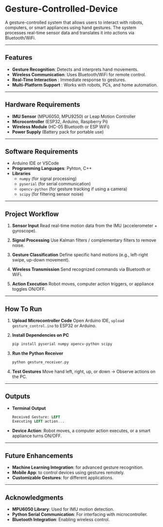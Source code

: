# Gesture-Controlled-Device
A gesture-controlled system that allows users to interact with robots, computers, or smart appliances using hand gestures. The system processes real-time sensor data and translates it into actions via Bluetooth/WiFi.

---

## Features
- **Gesture Recognition**: Detects and interprets hand movements.
- **Wireless Communication**: Uses Bluetooth/WiFi for remote control. 
- **Real-Time Interaction** : Immediate response to gestures.
- **Multi-Platform Support** : Works with robots, PCs, and home automation.

---

## Hardware Requirements 
- **IMU Sensor** (MPU6050, MPU9250) or Leap Motion Controller
- **Microcontroller** (ESP32, Arduino, Raspberry Pi)
- **Wireless Module** (HC-05 Bluetooth or ESP WiFi)
- **Power Supply** (Battery pack for portable use)

---

## Software Requirements
- Arduino IDE or VSCode
- **Programming Languages**: Pyhton, C++
- **Libraries**
  - `numpy` (for signal processing)
  - `pyserial` (for serial communication)
  - `opencv-python` (for gesture tracking if using a camera)
  - `scipy` (for filtering sensor noise)

---

## Project Workflow
1. **Sensor Input**
   Read real-time motion data from the IMU (accelerometer + gyroscope).

2. **Signal Processing**
   Use Kalman filters / complementary filters to remove noise.
  
3. **Gesture Classification**
   Define specific hand motions (e.g., left-right swipe, up-down movement).

4. **Wireless Transmission**
   Send recognized commands via Bluetooth or WiFi.

5. **Action Execution**
   Robot moves, computer action triggers, or appliance toggles ON/OFF.
  
---

## How To Run
1. **Upload Microcontroller Code**
   Open Arduino IDE, `upload gesture_control.ino` to ESP32 or Arduino.

2. **Install Dependencies on PC**
   ```bash
   pip install pyserial numpy opencv-python scipy
   ```

3. **Run the Python Receiver**
   ```bash
   python gesture_receiver.py
   ```

4. **Test Gestures**
   Move hand left, right, up, or down → Observe actions on the PC.
  
---

## Outputs
- **Terminal Output**
  ```sql
  Received Gesture: LEFT
  Executing LEFT action...
  ```
- **Device Action**: Robot moves, a computer action executes, or a smart appliance turns ON/OFF.

---

## Future Enhancements 
 - **Machine Learning Integration**: for advanced gesture recognition.
 - **Mobile App**: to control devices using gestures remotely.
 - **Customizable Gestures**: for different applications.

---

## Acknowledgments 
 - **MPU6050 Library**: Used for IMU motion detection.
 - **Python Serial Communication**: For interfacing with microcontroller.
 - **Bluetooth Integration**: Enabling wireless control.
   
